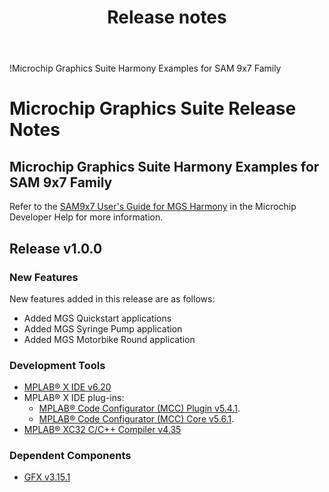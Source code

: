 ﻿---
title: Release notes
nav_order: 99
---

!Microchip Graphics Suite Harmony Examples for SAM 9x7 Family
# Microchip Graphics Suite Release Notes

## Microchip Graphics Suite Harmony Examples for SAM 9x7 Family

Refer to the [SAM9x7 User's Guide for MGS Harmony](https://developerhelp.microchip.com/xwiki/bin/view/software-tools/mgs/dev-kits/sam9x75-ug/) in the Microchip Developer Help for more information.

## Release v1.0.0

### New Features

New features added in this release are as follows:

- Added MGS Quickstart applications
- Added MGS Syringe Pump application 
- Added MGS Motorbike Round application

### Development Tools

- [MPLAB® X IDE v6.20](https://www.microchip.com/mplab/mplab-x-ide)
- MPLAB® X IDE plug-ins:
    - [MPLAB® Code Configurator (MCC) Plugin v5.4.1](https://github.com/Microchip-MPLAB-Harmony/mplabx-plugin).
    - [MPLAB® Code Configurator (MCC) Core v5.6.1](https://github.com/Microchip-MPLAB-Harmony/mplabx-plugin).
- [MPLAB® XC32 C/C++ Compiler v4.35](https://www.microchip.com/mplab/compilers)

### Dependent Components

* [GFX v3.15.1](https://github.com/Microchip-MPLAB-Harmony/gfx/releases/tag/v3.15.1)